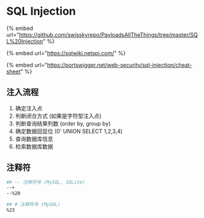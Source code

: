 # SQL Injection

{% embed url="https://github.com/swisskyrepo/PayloadsAllTheThings/tree/master/SQL%20Injection" %}

{% embed url="https://sqlwiki.netspi.com/" %}

{% embed url="https://portswigger.net/web-security/sql-injection/cheat-sheet" %}

## 注入流程

1. 确定注入点
2. 判断闭合方式 (如果是字符型注入点)
3. 判断查询结果列数 (order by, group by)
4. 确定数据回显位 (0' UNION SELECT 1,2,3,4)
5. 查询数据库信息
6. 检索数据库数据

## 注释符

```bash
## -- 注释符号 (MySQL, SQLite)
--+
--%20

## # 注释符号 (MySQL)
%23
```
